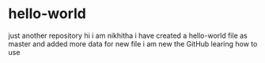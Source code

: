 # hello-world
just another repository
hi i am nikhitha
i have created a hello-world file as master and added more data for new  file 
i am new the GitHub learing how to use 

